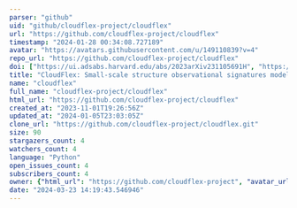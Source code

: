 ```yaml
---
parser: "github"
uid: "github/cloudflex-project/cloudflex"
url: "https://github.com/cloudflex-project/cloudflex"
timestamp: "2024-01-28 00:34:08.727189"
avatar: "https://avatars.githubusercontent.com/u/149110839?v=4"
repo_url: "https://github.com/cloudflex-project/cloudflex"
doi: ["https://ui.adsabs.harvard.edu/abs/2023arXiv231105691H", "https://ui.adsabs.harvard.edu/abs/2023ascl.soft12026H/abstract"]
title: "CloudFlex: Small-scale structure observational signatures modeling"
name: "cloudflex"
full_name: "cloudflex-project/cloudflex"
html_url: "https://github.com/cloudflex-project/cloudflex"
created_at: "2023-11-01T19:26:56Z"
updated_at: "2024-01-05T23:03:05Z"
clone_url: "https://github.com/cloudflex-project/cloudflex.git"
size: 90
stargazers_count: 4
watchers_count: 4
language: "Python"
open_issues_count: 4
subscribers_count: 4
owner: {"html_url": "https://github.com/cloudflex-project", "avatar_url": "https://avatars.githubusercontent.com/u/149110839?v=4", "login": "cloudflex-project", "type": "Organization"}
date: "2024-03-23 14:19:43.546946"
---
```

